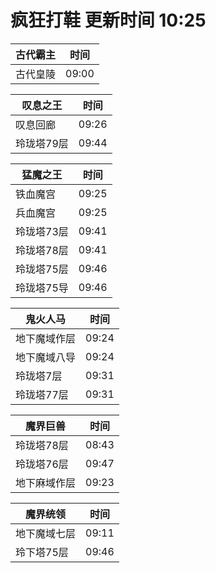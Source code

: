 # 疯狂打鞋 更新时间 10:25

| 古代霸主   | 时间    |
|--------|-------|
| 古代皇陵 | 09:00 |

| 叹息之王   | 时间    |
|--------|-------|
| 叹息回廊 | 09:26 |
| 玲珑塔79层 | 09:44 |

| 猛魔之王   | 时间    |
|--------|-------|
| 铁血魔宫 | 09:25 |
| 兵血魔宫 | 09:25 |
| 玲珑塔73层 | 09:41 |
| 玲珑塔78层 | 09:41 |
| 玲珑塔75层 | 09:46 |
| 玲珑塔75导 | 09:46 |

| 鬼火人马   | 时间    |
|--------|-------|
| 地下魔域作层 | 09:24 |
| 地下魔域八导 | 09:24 |
| 玲珑塔7层 | 09:31 |
| 玲珑塔77层 | 09:31 |

| 魔界巨兽   | 时间    |
|--------|-------|
| 玲珑塔78层 | 08:43 |
| 玲珑塔76层 | 09:47 |
| 地下麻域作层 | 09:23 |

| 魔界统领   | 时间    |
|--------|-------|
| 地下魔域七层 | 09:11 |
| 玲下塔75层 | 09:46 |